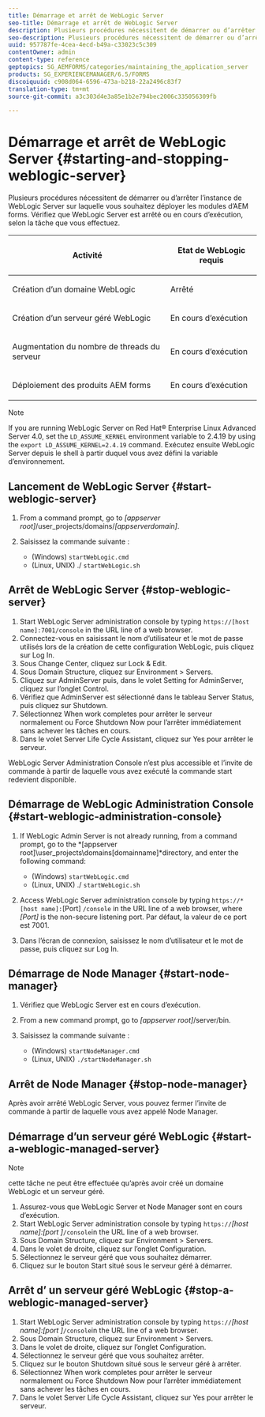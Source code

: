 ```yaml
---
title: Démarrage et arrêt de WebLogic Server
seo-title: Démarrage et arrêt de WebLogic Server
description: Plusieurs procédures nécessitent de démarrer ou d’arrêter l’instance de WebLogic Server sur laquelle vous souhaitez déployer les modules d’AEM forms. Ce document explique le démarrage et l’arrêt de WebLogic Server.
seo-description: Plusieurs procédures nécessitent de démarrer ou d’arrêter l’instance de WebLogic Server sur laquelle vous souhaitez déployer les modules d’AEM forms. Ce document explique le démarrage et l’arrêt de WebLogic Server.
uuid: 957787fe-4cea-4ecd-b49a-c33023c5c309
contentOwner: admin
content-type: reference
geptopics: SG_AEMFORMS/categories/maintaining_the_application_server
products: SG_EXPERIENCEMANAGER/6.5/FORMS
discoiquuid: c908d064-6596-473a-b218-22a2496c83f7
translation-type: tm+mt
source-git-commit: a3c303d4e3a85e1b2e794bec2006c335056309fb

---
```



# Démarrage et arrêt de WebLogic Server {#starting-and-stopping-weblogic-server}

Plusieurs procédures nécessitent de démarrer ou d’arrêter l’instance de WebLogic Server sur laquelle vous souhaitez déployer les modules d’AEM forms. Vérifiez que WebLogic Server est arrêté ou en cours d’exécution, selon la tâche que vous effectuez.

<table>
 <thead>
  <tr>
   <th><p>Activité</p></th>
   <th><p>Etat de WebLogic requis</p></th>
  </tr>
 </thead>
 <tbody>
  <tr>
   <td><p>Création d’un domaine WebLogic</p></td>
   <td><p>Arrêté</p></td>
  </tr>
  <tr>
   <td><p>Création d’un serveur géré WebLogic</p></td>
   <td><p>En cours d’exécution</p></td>
  </tr>
  <tr>
   <td><p>Augmentation du nombre de threads du serveur</p></td>
   <td><p>En cours d’exécution</p></td>
  </tr>
  <tr>
   <td><p>Déploiement des produits AEM forms</p></td>
   <td><p>En cours d’exécution</p></td>
  </tr>
 </tbody>
</table>

>[!NOTE]
>
>If you are running WebLogic Server on Red Hat® Enterprise Linux Advanced Server 4.0, set the `LD_ASSUME_KERNEL` environment variable to 2.4.19 by using the `export LD_ASSUME_KERNEL=2.4.19` command. Exécutez ensuite WebLogic Server depuis le shell à partir duquel vous avez défini la variable d’environnement.

## Lancement de WebLogic Server {#start-weblogic-server}

1. From a command prompt, go to *[appserver root]*/user_projects/domains/*[appserverdomain]*.
1. Saisissez la commande suivante :

   * (Windows) `startWebLogic.cmd`
   * (Linux, UNIX) ./ `startWebLogic.sh`

## Arrêt de WebLogic Server {#stop-weblogic-server}

1. Start WebLogic Server administration console by typing `https://[host name]:7001/console` in the URL line of a web browser.
1. Connectez-vous en saisissant le nom d’utilisateur et le mot de passe utilisés lors de la création de cette configuration WebLogic, puis cliquez sur Log In.
1. Sous Change Center, cliquez sur Lock &amp; Edit.
1. Sous Domain Structure, cliquez sur Environment > Servers.
1. Cliquez sur AdminServer puis, dans le volet Setting for AdminServer, cliquez sur l’onglet Control.
1. Vérifiez que AdminServer est sélectionné dans le tableau Server Status, puis cliquez sur Shutdown.
1. Sélectionnez When work completes pour arrêter le serveur normalement ou Force Shutdown Now pour l’arrêter immédiatement sans achever les tâches en cours.
1. Dans le volet Server Life Cycle Assistant, cliquez sur Yes pour arrêter le serveur.

WebLogic Server Administration Console n’est plus accessible et l’invite de commande à partir de laquelle vous avez exécuté la commande start redevient disponible.

## Démarrage de WebLogic Administration Console {#start-weblogic-administration-console}

1. If WebLogic Admin Server is not already running, from a command prompt, go to the *[appserver root]\user_projects\domains\[domainname]*directory, and enter the following command:

   * (Windows) `startWebLogic.cmd`
   * (Linux, UNIX) ./ `startWebLogic.sh`

1. Access WebLogic Server administration console by typing `https://*[host name]:`[Port] `/console` in the URL line of a web browser, where *[Port]* is the non-secure listening port. Par défaut, la valeur de ce port est 7001.
1. Dans l’écran de connexion, saisissez le nom d’utilisateur et le mot de passe, puis cliquez sur Log In.

## Démarrage de Node Manager {#start-node-manager}

1. Vérifiez que WebLogic Server est en cours d’exécution.
1. From a new command prompt, go to *[appserver root]*/server/bin.
1. Saisissez la commande suivante :

   * (Windows) `startNodeManager.cmd`
   * (Linux, UNIX) `./startNodeManager.sh`

## Arrêt de Node Manager {#stop-node-manager}

Après avoir arrêté WebLogic Server, vous pouvez fermer l’invite de commande à partir de laquelle vous avez appelé Node Manager.

## Démarrage d’un serveur géré WebLogic {#start-a-weblogic-managed-server}

>[!NOTE]
>
>cette tâche ne peut être effectuée qu’après avoir créé un domaine WebLogic et un serveur géré.

1. Assurez-vous que WebLogic Server et Node Manager sont en cours d’exécution.
1. Start WebLogic Server administration console by typing `https://`*[host name]:[port ]*`/console`in the URL line of a web browser.
1. Sous Domain Structure, cliquez sur Environment > Servers.
1. Dans le volet de droite, cliquez sur l’onglet Configuration.
1. Sélectionnez le serveur géré que vous souhaitez démarrer.
1. Cliquez sur le bouton Start situé sous le serveur géré à démarrer.

## Arrêt d’ un serveur géré WebLogic {#stop-a-weblogic-managed-server}

1. Start WebLogic Server administration console by typing `https://`*[host name]:[port ]*`/console`in the URL line of a web browser.
1. Sous Domain Structure, cliquez sur Environment > Servers.
1. Dans le volet de droite, cliquez sur l’onglet Configuration.
1. Sélectionnez le serveur géré que vous souhaitez arrêter.
1. Cliquez sur le bouton Shutdown situé sous le serveur géré à arrêter.
1. Sélectionnez When work completes pour arrêter le serveur normalement ou Force Shutdown Now pour l’arrêter immédiatement sans achever les tâches en cours.
1. Dans le volet Server Life Cycle Assistant, cliquez sur Yes pour arrêter le serveur.

